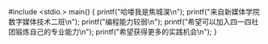 #include   <stdio.>
main()
{
printf("哈喽我是焦城淏\n");
printf("来自新媒体学院数字媒体技术二班\n");
printf("编程能力较弱\n");
printf("希望可以加入四一四社团锻炼自己的专业能力\n"); 
printf("希望获得更多的实践机会\n");
}
